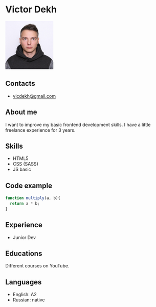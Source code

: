 # Victor Dekh

<img src="https://raw.githubusercontent.com/vdekh/rsschool-cv/gh-pages/front/image/IMG_9546.jpeg" width="150" height="150" />

## Contacts
* vicdekh@gmail.com

## About me
I want to improve my basic frontend development skills. I have a little freelance experience for 3 years.

## Skills
* HTML5
* CSS (SASS)
* JS basic

## Code example
```js
function multiply(a, b){
  return a * b;
}
```

## Experience
* Junior Dev

## Educations
Different courses on YouTube.

## Languages
* English: A2
* Russian: native
